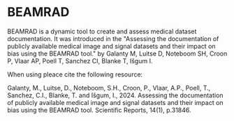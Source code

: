 # BEAMRAD
BEAMRAD is a dynamic tool to create and assess medical dataset documentation. It was introduced in the "Assessing the documentation of publicly available medical image and signal datasets and their impact on bias using the BEAMRAD tool." by Galanty M, Luitse D, Noteboom SH, Croon P, Vlaar AP, Poell T, Sanchez CI, Blanke T, Išgum I.


When using pleace cite the following resource: 

Galanty, M., Luitse, D., Noteboom, S.H., Croon, P., Vlaar, A.P., Poell, T., Sanchez, C.I., Blanke, T. and Išgum, I., 2024. Assessing the documentation of publicly available medical image and signal datasets and their impact on bias using the BEAMRAD tool. Scientific Reports, 14(1), p.31846.

